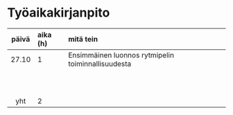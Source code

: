 # Työaikakirjanpito
| päivä | aika (h) | mitä tein  |
| :----:|:-----| :-----|
| 27.10 | 1    | Ensimmäinen luonnos rytmipelin toiminnallisuudesta |
|       |      |       |
|       |      |           |
|       |      | |
|       |      | |
|       |      | |
|       |      |  |
|       |      |  |
|       |      |  |
|       |      | |
|       |      |  |
| yht   | 2    |         | 
